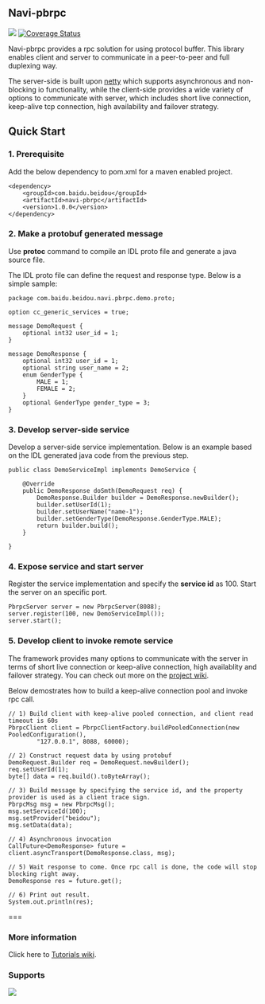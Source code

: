 ## Navi-pbrpc
![](https://api.travis-ci.org/neoremind/navi-pbrpc.svg?branch=master)
[![Coverage Status](https://coveralls.io/repos/neoremind/navi-pbrpc/badge.svg)](https://coveralls.io/r/neoremind/navi-pbrpc)
Navi-pbrpc provides a rpc solution for using protocol buffer. This library enables client and server to communicate in a peer-to-peer and full duplexing way. The server-side is built upon [netty](http://netty.io/) which supports asynchronous and non-blocking io functionality, while the client-side provides a wide variety of options to communicate with server, which includes short live connection, keep-alive tcp connection, high availability and failover strategy.## Quick Start### 1. Prerequisite
Add the below dependency to pom.xml for a maven enabled project.

	<dependency>    	<groupId>com.baidu.beidou</groupId>    	<artifactId>navi-pbrpc</artifactId>    	<version>1.0.0</version>	</dependency>### 2. Make a protobuf generated message
Use **protoc** command to compile an IDL proto file and generate a java source file. 
The IDL proto file can define the request and response type. Below is a simple sample:


```package com.baidu.beidou.navi.pbrpc.demo.proto; option cc_generic_services = true;message DemoRequest {    optional int32 user_id = 1;}message DemoResponse {    optional int32 user_id = 1;    optional string user_name = 2;    enum GenderType {        MALE = 1;        FEMALE = 2;    }      optional GenderType gender_type = 3;}
```### 3. Develop server-side service
Develop a server-side service implementation. Below is an example based on the IDL generated java code from the previous step.    public class DemoServiceImpl implements DemoService {        @Override        public DemoResponse doSmth(DemoRequest req) {            DemoResponse.Builder builder = DemoResponse.newBuilder();            builder.setUserId(1);            builder.setUserName("name-1");            builder.setGenderType(DemoResponse.GenderType.MALE);            return builder.build();        }        }
### 4. Expose service and start server

Register the service implementation and specify the **service id** as 100. 
Start the server on an specific port.```PbrpcServer server = new PbrpcServer(8088);server.register(100, new DemoServiceImpl());server.start();```### 5. Develop client to invoke remote service
The framework provides many options to communicate with the server in terms of short live connection or keep-alive connection, high availablity and failover strategy. You can check out more on the [project wiki](http://).Below demostrates how to build a keep-alive connection pool and invoke rpc call.
```// 1) Build client with keep-alive pooled connection, and client read timeout is 60sPbrpcClient client = PbrpcClientFactory.buildPooledConnection(new PooledConfiguration(),        "127.0.0.1", 8088, 60000);// 2) Construct request data by using protobufDemoRequest.Builder req = DemoRequest.newBuilder();req.setUserId(1);byte[] data = req.build().toByteArray();// 3) Build message by specifying the service id, and the property provider is used as a client trace sign.PbrpcMsg msg = new PbrpcMsg();msg.setServiceId(100);msg.setProvider("beidou");msg.setData(data);// 4) Asynchronous invocationCallFuture<DemoResponse> future = client.asyncTransport(DemoResponse.class, msg);// 5) Wait response to come. Once rpc call is done, the code will stop blocking right away.DemoResponse res = future.get();// 6) Print out result.System.out.println(res);```
===### More information
Click here to [Tutorials wiki](https://github.com/neoremind/navi-pbrpc/wiki/Tutorials).
### Supports ![](http://neoremind.net/imgs/gmail.png)